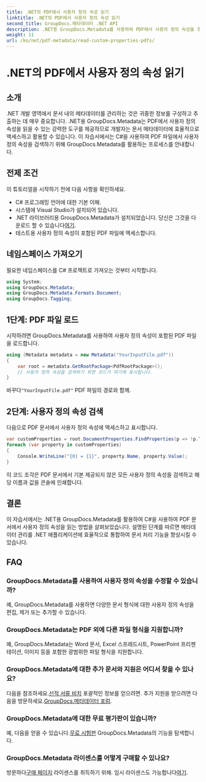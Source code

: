 ```yaml
---
title: .NET의 PDF에서 사용자 정의 속성 읽기
linktitle: .NET의 PDF에서 사용자 정의 속성 읽기
second_title: GroupDocs.메타데이터 .NET API
description: .NET용 GroupDocs.Metadata를 사용하여 PDF에서 사용자 정의 속성을 추출하는 방법을 알아보세요. C#을 사용하여 문서 메타데이터 관리에 대해 알아보세요.
weight: 11
url: /ko/net/pdf-metadata/read-custom-properties-pdfs/
---
```


# .NET의 PDF에서 사용자 정의 속성 읽기

## 소개
.NET 개발 영역에서 문서 내의 메타데이터를 관리하는 것은 귀중한 정보를 구성하고 추출하는 데 매우 중요합니다. .NET용 GroupDocs.Metadata는 PDF에서 사용자 정의 속성을 읽을 수 있는 강력한 도구를 제공하므로 개발자는 문서 메타데이터에 효율적으로 액세스하고 활용할 수 있습니다. 이 자습서에서는 C#을 사용하여 PDF 파일에서 사용자 정의 속성을 검색하기 위해 GroupDocs.Metadata를 활용하는 프로세스를 안내합니다.
## 전제 조건
이 튜토리얼을 시작하기 전에 다음 사항을 확인하세요.
- C# 프로그래밍 언어에 대한 기본 이해.
- 시스템에 Visual Studio가 설치되어 있습니다.
- .NET 라이브러리용 GroupDocs.Metadata가 설치되었습니다. 당신은 그것을 다운로드 할 수 있습니다[여기](https://releases.groupdocs.com/metadata/net/).
- 테스트용 사용자 정의 속성이 포함된 PDF 파일에 액세스합니다.

## 네임스페이스 가져오기
필요한 네임스페이스를 C# 프로젝트로 가져오는 것부터 시작합니다.
```csharp
using System;
using GroupDocs.Metadata;
using GroupDocs.Metadata.Formats.Document;
using GroupDocs.Tagging;
```
## 1단계: PDF 파일 로드
시작하려면 GroupDocs.Metadata를 사용하여 사용자 정의 속성이 포함된 PDF 파일을 로드합니다.
```csharp
using (Metadata metadata = new Metadata("YourInputFile.pdf"))
{
    var root = metadata.GetRootPackage<PdfRootPackage>();
    // 사용자 정의 속성을 검색하기 위한 코드가 여기에 표시됩니다.
}
```
 바꾸다`"YourInputFile.pdf"` PDF 파일의 경로와 함께.
## 2단계: 사용자 정의 속성 검색
다음으로 PDF 문서에서 사용자 정의 속성에 액세스하고 표시합니다.
```csharp
var customProperties = root.DocumentProperties.FindProperties(p => !p.Tags.Contains(Tags.Document.BuiltIn));
foreach (var property in customProperties)
{
    Console.WriteLine("{0} = {1}", property.Name, property.Value);
}
```
이 코드 조각은 PDF 문서에서 기본 제공되지 않은 모든 사용자 정의 속성을 검색하고 해당 이름과 값을 콘솔에 인쇄합니다.

## 결론
이 자습서에서는 .NET용 GroupDocs.Metadata를 활용하여 C#을 사용하여 PDF 문서에서 사용자 정의 속성을 읽는 방법을 살펴보았습니다. 설명된 단계를 따르면 메타데이터 관리를 .NET 애플리케이션에 효율적으로 통합하여 문서 처리 기능을 향상시킬 수 있습니다.

## FAQ
### GroupDocs.Metadata를 사용하여 사용자 정의 속성을 수정할 수 있습니까?
예, GroupDocs.Metadata를 사용하면 다양한 문서 형식에 대한 사용자 정의 속성을 편집, 제거 또는 추가할 수 있습니다.
### GroupDocs.Metadata는 PDF 외에 다른 파일 형식을 지원합니까?
예, GroupDocs.Metadata는 Word 문서, Excel 스프레드시트, PowerPoint 프리젠테이션, 이미지 등을 포함한 광범위한 파일 형식을 지원합니다.
### GroupDocs.Metadata에 대한 추가 문서와 지원은 어디서 찾을 수 있나요?
 다음을 참조하세요.[선적 서류 비치](https://tutorials.groupdocs.com/metadata/net/) 포괄적인 정보를 얻으려면. 추가 지원을 받으려면 다음을 방문하세요.[GroupDocs.메타데이터 포럼](https://forum.groupdocs.com/c/metadata/14).
### GroupDocs.Metadata에 대한 무료 평가판이 있습니까?
 예, 다음을 얻을 수 있습니다.[무료 시험판](https://releases.groupdocs.com/) GroupDocs.Metadata의 기능을 탐색합니다.
### GroupDocs.Metadata 라이센스를 어떻게 구매할 수 있나요?
 방문하다[구매 페이지](https://purchase.groupdocs.com/buy) 라이센스를 취득하기 위해. 임시 라이센스도 가능합니다[여기](https://purchase.groupdocs.com/temporary-license/).
